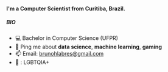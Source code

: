 #### I'm a Computer Scientist from Curitiba, Brazil.

##### BIO

- :computer: Bachelor in Computer Science (UFPR)
- 💬 Ping me about **data science**, **machine learning**, **gaming**
- 📫 Email: [brunohlabres@gmail.com](brunohlabres@gmail.com)
- :rainbow: : LGBTQIA+
